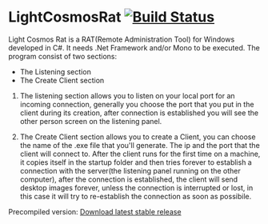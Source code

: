 # LightCosmosRat [![Build Status](https://travis-ci.org/robitec97/LightCosmosRat.svg?branch=master)](https://travis-ci.org/robitec97/LightCosmosRat)
Light Cosmos Rat is a RAT(Remote Administration Tool) for Windows developed in C#. It needs .Net Framework and/or Mono to be executed.
The program consist of two sections:
- The Listening section
- The Create Client section

1. The listening section allows you to listen on your local port for an incoming connection, generally you choose the port that you put
in the client during its creation, after connection is established you will see the other person screen on the listening panel.

2. The Create Client section allows you to create a Client, you can choose the name of the .exe file that you'll generate. The ip and the port that the client will connect to. After the client runs for the first time on a machine, it copies itself in the startup folder and then tries forever to establish a connection with the server(the listening panel running on the other computer), after the connection is established, the client will send desktop images forever, unless the connection is interrupted or lost, in this case it will try to re-establish the connection as soon as possibile.


Precompiled version:
<a id="raw-url" href="https://raw.githubusercontent.com/robitec97/LightCosmosRat/master/LightCosmosRat.exe">Download latest stable release</a>
